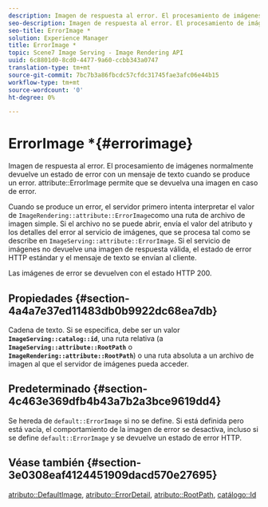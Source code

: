 ```yaml
---
description: Imagen de respuesta al error. El procesamiento de imágenes normalmente devuelve un estado de error con un mensaje de texto cuando se produce un error. error de atributoImage permite que se devuelva una imagen en caso de error.
seo-description: Imagen de respuesta al error. El procesamiento de imágenes normalmente devuelve un estado de error con un mensaje de texto cuando se produce un error. error de atributoImage permite que se devuelva una imagen en caso de error.
seo-title: ErrorImage *
solution: Experience Manager
title: ErrorImage *
topic: Scene7 Image Serving - Image Rendering API
uuid: 6c8801d0-8cd0-4477-9a60-ccbb343a0747
translation-type: tm+mt
source-git-commit: 7bc7b3a86fbcdc57cfdc31745fae3afc06e44b15
workflow-type: tm+mt
source-wordcount: '0'
ht-degree: 0%

---
```



# ErrorImage *{#errorimage}

Imagen de respuesta al error. El procesamiento de imágenes normalmente devuelve un estado de error con un mensaje de texto cuando se produce un error. attribute::ErrorImage permite que se devuelva una imagen en caso de error.

Cuando se produce un error, el servidor primero intenta interpretar el valor de `ImageRendering::attribute::ErrorImage`como una ruta de archivo de imagen simple. Si el archivo no se puede abrir, envía el valor del atributo y los detalles del error al servicio de imágenes, que se procesa tal como se describe en `ImageServing::attribute::ErrorImage`. Si el servicio de imágenes no devuelve una imagen de respuesta válida, el estado de error HTTP estándar y el mensaje de texto se envían al cliente.

Las imágenes de error se devuelven con el estado HTTP 200.

## Propiedades {#section-4a4a7e37ed11483db0b9922dc68ea7db}

Cadena de texto. Si se especifica, debe ser un valor **`ImageServing::catalog::id`**, una ruta relativa (a **`ImageServing::attribute::RootPath`** o **`ImageRendering::attribute::RootPath`**) o una ruta absoluta a un archivo de imagen al que el servidor de imágenes pueda acceder.

## Predeterminado {#section-4c463e369dfb4b43a7b2a3bce9619dd4}

Se hereda de `default::ErrorImage` si no se define. Si está definida pero está vacía, el comportamiento de la imagen de error se desactiva, incluso si se define `default::ErrorImage` y se devuelve un estado de error HTTP.

## Véase también {#section-3e0308eaf4124451909dacd570e27695}

[atributo::DefaultImage](../../../../../ir-api/material-cat/image-rendering-api-ref/c-ir-material-catalog/c-ir-attributes-reference/r-ir-defaultpix.md#reference-102c98f9b5d24d2aaaeb756653fb0e6f),  [atributo::ErrorDetail](../../../../../ir-api/material-cat/image-rendering-api-ref/c-ir-material-catalog/c-ir-attributes-reference/r-ir-errordetail.md#reference-123b56eed6cf49cea6e0490672b7c53b),  [atributo::RootPath](../../../../../ir-api/material-cat/image-rendering-api-ref/c-ir-material-catalog/c-ir-attributes-reference/r-ir-rootpath.md#reference-a4d7c96b62e14fcbad1740c702f160f3),  [catálogo::Id](../../../../../ir-api/material-cat/image-rendering-api-ref/c-ir-material-catalog/c-ir-material-data-reference/r-ir-id.md#reference-cba2a53a952e403fb57a4e8569f9cf85)
